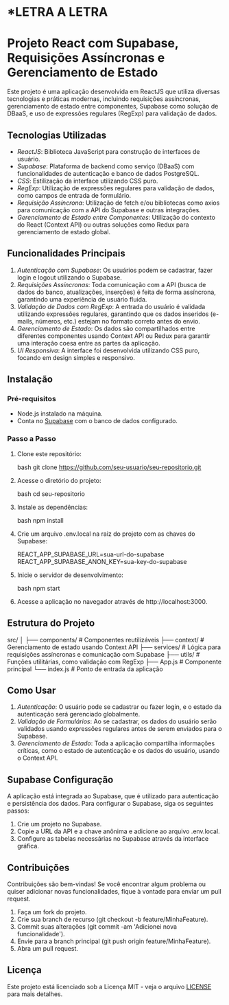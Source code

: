 # *LETRA A LETRA

# Projeto React com Supabase, Requisições Assíncronas e Gerenciamento de Estado

Este projeto é uma aplicação desenvolvida em ReactJS que utiliza diversas tecnologias e práticas modernas, incluindo requisições assíncronas, gerenciamento de estado entre componentes, Supabase como solução de DBaaS, e uso de expressões regulares (RegExp) para validação de dados.

## Tecnologias Utilizadas

- *ReactJS*: Biblioteca JavaScript para construção de interfaces de usuário.
- *Supabase*: Plataforma de backend como serviço (DBaaS) com funcionalidades de autenticação e banco de dados PostgreSQL.
- *CSS*: Estilização da interface utilizando CSS puro.
- *RegExp*: Utilização de expressões regulares para validação de dados, como campos de entrada de formulário.
- *Requisição Assíncrona*: Utilização de fetch e/ou bibliotecas como axios para comunicação com a API do Supabase e outras integrações.
- *Gerenciamento de Estado entre Componentes*: Utilização do contexto do React (Context API) ou outras soluções como Redux para gerenciamento de estado global.

## Funcionalidades Principais

1. *Autenticação com Supabase*: Os usuários podem se cadastrar, fazer login e logout utilizando o Supabase.
2. *Requisições Assíncronas*: Toda comunicação com a API (busca de dados do banco, atualizações, inserções) é feita de forma assíncrona, garantindo uma experiência de usuário fluida.
3. *Validação de Dados com RegExp*: A entrada do usuário é validada utilizando expressões regulares, garantindo que os dados inseridos (e-mails, números, etc.) estejam no formato correto antes do envio.
4. *Gerenciamento de Estado*: Os dados são compartilhados entre diferentes componentes usando Context API ou Redux para garantir uma interação coesa entre as partes da aplicação.
5. *UI Responsiva*: A interface foi desenvolvida utilizando CSS puro, focando em design simples e responsivo.

## Instalação

### Pré-requisitos

- Node.js instalado na máquina.
- Conta no [Supabase](https://supabase.com/) com o banco de dados configurado.

### Passo a Passo

1. Clone este repositório:

   bash
   git clone https://github.com/seu-usuario/seu-repositorio.git
   

2. Acesse o diretório do projeto:

   bash
   cd seu-repositorio
   

3. Instale as dependências:

   bash
   npm install
   

4. Crie um arquivo .env.local na raiz do projeto com as chaves do Supabase:

   
   REACT_APP_SUPABASE_URL=sua-url-do-supabase
   REACT_APP_SUPABASE_ANON_KEY=sua-key-do-supabase
   

5. Inicie o servidor de desenvolvimento:

   bash
   npm start
   

6. Acesse a aplicação no navegador através de http://localhost:3000.

## Estrutura do Projeto


src/
│
├── components/            # Componentes reutilizáveis
├── context/               # Gerenciamento de estado usando Context API
├── services/              # Lógica para requisições assíncronas e comunicação com Supabase
├── utils/                 # Funções utilitárias, como validação com RegExp
├── App.js                 # Componente principal
└── index.js               # Ponto de entrada da aplicação


## Como Usar

1. *Autenticação*: O usuário pode se cadastrar ou fazer login, e o estado da autenticação será gerenciado globalmente.
2. *Validação de Formulários*: Ao se cadastrar, os dados do usuário serão validados usando expressões regulares antes de serem enviados para o Supabase.
3. *Gerenciamento de Estado*: Toda a aplicação compartilha informações críticas, como o estado de autenticação e os dados do usuário, usando o Context API.

## Supabase Configuração

A aplicação está integrada ao Supabase, que é utilizado para autenticação e persistência dos dados. Para configurar o Supabase, siga os seguintes passos:

1. Crie um projeto no Supabase.
2. Copie a URL da API e a chave anônima e adicione ao arquivo .env.local.
3. Configure as tabelas necessárias no Supabase através da interface gráfica.

## Contribuições

Contribuições são bem-vindas! Se você encontrar algum problema ou quiser adicionar novas funcionalidades, fique à vontade para enviar um pull request.

1. Faça um fork do projeto.
2. Crie sua branch de recurso (git checkout -b feature/MinhaFeature).
3. Commit suas alterações (git commit -am 'Adicionei nova funcionalidade').
4. Envie para a branch principal (git push origin feature/MinhaFeature).
5. Abra um pull request.

## Licença

Este projeto está licenciado sob a Licença MIT - veja o arquivo [LICENSE](LICENSE) para mais detalhes.
